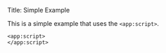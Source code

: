 Title: Simple Example

This is a simple example that uses the `<app:script>`.
	
	<app:script>
	</app:script>
	
